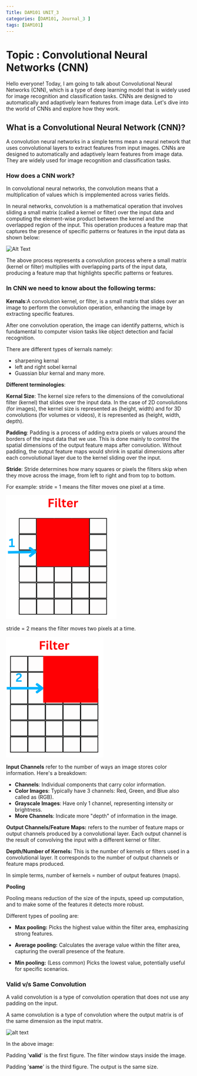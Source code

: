 ```yaml
---
Title: DAM101 UNIT_3
categories: [DAM101, Journal_3 ]
tags: [DAM101]
---
```


# Topic : Convolutional Neural Networks (CNN)

Hello everyone! Today, I am going to talk about Convolutional Neural Networks (CNN), which is a type of deep learning model that is widely used for image recognition and classification tasks. CNNs are designed to automatically and adaptively learn features from image data. Let's dive into the world of CNNs and explore how they work.

## What is a Convolutional Neural Network (CNN)?

A convolution neural networks in a simple terms mean a neural network that uses convolutional layers to extract features from input images. CNNs are designed to automatically and adaptively learn features from image data. They are widely used for image recognition and classification tasks.

### How does a CNN work?

In convolutional neural networks, the convolution means that a multiplication of values which is impplemented across varies fields. 

In neural networks, convolution is a mathematical operation that involves sliding a small matrix (called a kernel or filter) over the input data and computing the element-wise product between the kernel and the overlapped region of the input. This operation produces a feature map that captures the presence of specific patterns or features in the input data as shown below:

![Alt Text](https://media3.giphy.com/media/v1.Y2lkPTc5MGI3NjExbG03ZDc1N2hxY2Z5aTl5bnpvOWlidXdjNDBjaHdha3NyczV2bzFkOSZlcD12MV9naWZzX3NlYXJjaCZjdD1n/i4NjAwytgIRDW/200.webp)

The above process represents a convolution process where a small matrix (kernel or filter) multiplies with overlapping parts of the input data, producing a feature map that highlights specific patterns or features.

### In CNN we need to know about the following terms: 
 **Kernals**:A convolution kernel, or filter, is a small matrix that slides over an image to perform the convolution operation, enhancing the image by extracting specific features.

After one convolution operation, the image can identify patterns, which is fundamental to computer vision tasks like object detection and facial recognition.

There are different types of kernals namely:
* sharpening kernal
* left and right sobel kernal
* Guassian blur kernal and many more. 

**Different terminologies**: 

**Kernal Size**: The kernel size refers to the dimensions of the convolutional filter (kernel) that slides over the input data. In the case of 2D convolutions (for images), the kernel size is represented as (height, width) and for 3D convolutions (for volumes or videos), it is represented as (height, width, depth).

**Padding**: Padding is a process of adding extra pixels or values around the borders of the input data that we use. This is done mainly to control the spatial dimensions of the output feature maps after convolution. Without padding, the output feature maps would shrink in spatial dimensions after each convolutional layer due to the kernel sliding over the input.


**Stride**: Stride determines how many squares or pixels the filters skip when they move across the image, from left to right and from top to bottom. 

For example:
stride = 1 means the filter moves one pixel at a time.

![alt text](<../images_DAM_Unite/stride1.png .jpeg>)

stride = 2 means the filter moves two pixels at a time.

![alt text](<../images_DAM_Unite/stride2.png .jpeg>)


**Input Channels** refer to the number of ways an image stores color information. Here's a breakdown:

* **Channels**: Individual components that carry color information.
* **Color Images**: Typically have 3 channels: Red, Green, and Blue also called as (RGB).
* **Grayscale Images**: Have only 1 channel, representing intensity or brightness.
* **More Channels**: Indicate more "depth" of information in the image.


**Output Channels/Feature Maps:** refers to the number of feature maps or output channels produced by a convolutional layer. Each output channel is the result of convolving the input with a different kernel or filter.

**Depth/Number of Kernels:** This is the number of kernels or filters used in a convolutional layer. It corresponds to the number of output channels or feature maps produced.

In simple terms,  number of kernels = number of output features (maps).

**Pooling**

Pooling means reduction of the size of the inputs, speed up computation, and to make some of the features it detects more robust. 

Different types of pooling are: 
* **Max pooling:** Picks the highest value within the filter area, emphasizing strong features.

* **Average pooling:** Calculates the average value within the filter area, capturing the overall presence of the feature.

* **Min pooling:**  (Less common) Picks the lowest value, potentially useful for specific scenarios.


### Valid v/s Same Convolution 
A valid convolution is a type of convolution operation that does not use any padding on the input.

A same convolution is a type of convolution where the output matrix is of the same dimension as the input matrix.


![alt text](https://i.stack.imgur.com/0rs9l.gif)

In the above image:

Padding '**valid**' is the first figure. The filter window stays inside the image.

Padding '**same**' is the third figure. The output is the same size.



